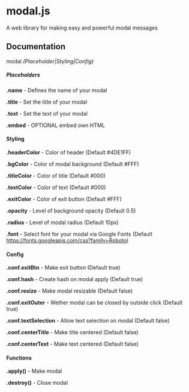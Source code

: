 # modal.js
A web library for making easy and powerful modal messages

## Documentation

modal.*(Placeholder|Styling|Config)*

##### Placeholders
**.name** - Defines the name of your modal

**.title** - Set the title of your modal

**.text** - Set the text of your modal

**.embed** - OPTIONAL embed own HTML

#### Styling
**.headerColor** - Color of header (Default #4DE1FF)

**.bgColor** - Color of modal background (Default #FFF)

**.titleColor** - Color of title (Default #000) 

**.textColor** - Color of text (Default #000) 

**.exitColor** - Color of exit button (Default #FFF)

**.opacity** - Level of background opacity (Default 0.5)

**.radius** - Level of modal radius (Default 10px)

**.font** - Select font for your modal via Google Fonts (Default https://fonts.googleapis.com/css?family=Roboto)

#### Config
**.conf.exitBtn** - Make exit button (Default true)

**.conf.hash** - Create hash on modal apply (Default true)

**.conf.resize** - Make modal resizable (Default false)

**.conf.exitOuter** - Wether modal can be closed by outside click (Default true)

**.conf.textSelection** - Allow text selection on modal (Default false)

**.conf.centerTitle** - Make title centered (Default false)

**.conf.centerText** - Make text centered (Default false)

#### Functions
**.apply()** - Make modal

**.destroy()** - Close modal